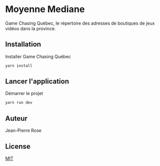 # Moyenne Mediane

Game Chasing Québec, le répertoire des adresses de boutiques de jeux vidéos dans la province.

## Installation

Installer Game Chasing Québec

```bash
yarn install
```

## Lancer l'application

Démarrer le projet

```bash
yarn run dev
```

## Auteur

Jean-Pierre Rose

## License

[MIT](https://choosealicense.com/licenses/mit/)
